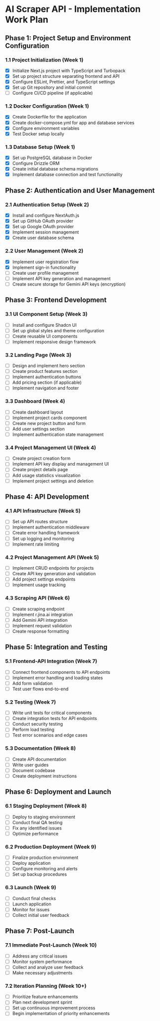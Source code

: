 # AI Scraper API - Implementation Work Plan

## Phase 1: Project Setup and Environment Configuration

### 1.1 Project Initialization (Week 1)

- [x] Initialize Next.js project with TypeScript and Turbopack
- [x] Set up project structure separating frontend and API
- [x] Configure ESLint, Prettier, and TypeScript settings
- [x] Set up Git repository and initial commit
- [ ] Configure CI/CD pipeline (if applicable)

### 1.2 Docker Configuration (Week 1)

- [x] Create Dockerfile for the application
- [x] Create docker-compose.yml for app and database services
- [x] Configure environment variables
- [x] Test Docker setup locally

### 1.3 Database Setup (Week 1)

- [x] Set up PostgreSQL database in Docker
- [x] Configure Drizzle ORM
- [x] Create initial database schema migrations
- [x] Implement database connection and test functionality

## Phase 2: Authentication and User Management

### 2.1 Authentication Setup (Week 2)

- [x] Install and configure NextAuth.js
- [x] Set up GitHub OAuth provider
- [x] Set up Google OAuth provider
- [x] Implement session management
- [x] Create user database schema

### 2.2 User Management (Week 2)

- [x] Implement user registration flow
- [x] Implement sign-in functionality
- [ ] Create user profile management
- [ ] Implement API key generation and management
- [ ] Create secure storage for Gemini API keys (encryption)

## Phase 3: Frontend Development

### 3.1 UI Component Setup (Week 3)

- [ ] Install and configure Shadcn UI
- [ ] Set up global styles and theme configuration
- [ ] Create reusable UI components
- [ ] Implement responsive design framework

### 3.2 Landing Page (Week 3)

- [ ] Design and implement hero section
- [ ] Create product features section
- [ ] Implement authentication buttons
- [ ] Add pricing section (if applicable)
- [ ] Implement navigation and footer

### 3.3 Dashboard (Week 4)

- [ ] Create dashboard layout
- [ ] Implement project cards component
- [ ] Create new project button and form
- [ ] Add user settings section
- [ ] Implement authentication state management

### 3.4 Project Management UI (Week 4)

- [ ] Create project creation form
- [ ] Implement API key display and management UI
- [ ] Create project details page
- [ ] Add usage statistics visualization
- [ ] Implement project settings and deletion

## Phase 4: API Development

### 4.1 API Infrastructure (Week 5)

- [ ] Set up API routes structure
- [ ] Implement authentication middleware
- [ ] Create error handling framework
- [ ] Set up logging and monitoring
- [ ] Implement rate limiting

### 4.2 Project Management API (Week 5)

- [ ] Implement CRUD endpoints for projects
- [ ] Create API key generation and validation
- [ ] Add project settings endpoints
- [ ] Implement usage tracking

### 4.3 Scraping API (Week 6)

- [ ] Create scraping endpoint
- [ ] Implement r.jina.ai integration
- [ ] Add Gemini API integration
- [ ] Implement request validation
- [ ] Create response formatting

## Phase 5: Integration and Testing

### 5.1 Frontend-API Integration (Week 7)

- [ ] Connect frontend components to API endpoints
- [ ] Implement error handling and loading states
- [ ] Add form validation
- [ ] Test user flows end-to-end

### 5.2 Testing (Week 7)

- [ ] Write unit tests for critical components
- [ ] Create integration tests for API endpoints
- [ ] Conduct security testing
- [ ] Perform load testing
- [ ] Test error scenarios and edge cases

### 5.3 Documentation (Week 8)

- [ ] Create API documentation
- [ ] Write user guides
- [ ] Document codebase
- [ ] Create deployment instructions

## Phase 6: Deployment and Launch

### 6.1 Staging Deployment (Week 8)

- [ ] Deploy to staging environment
- [ ] Conduct final QA testing
- [ ] Fix any identified issues
- [ ] Optimize performance

### 6.2 Production Deployment (Week 9)

- [ ] Finalize production environment
- [ ] Deploy application
- [ ] Configure monitoring and alerts
- [ ] Set up backup procedures

### 6.3 Launch (Week 9)

- [ ] Conduct final checks
- [ ] Launch application
- [ ] Monitor for issues
- [ ] Collect initial user feedback

## Phase 7: Post-Launch

### 7.1 Immediate Post-Launch (Week 10)

- [ ] Address any critical issues
- [ ] Monitor system performance
- [ ] Collect and analyze user feedback
- [ ] Make necessary adjustments

### 7.2 Iteration Planning (Week 10+)

- [ ] Prioritize feature enhancements
- [ ] Plan next development sprint
- [ ] Set up continuous improvement process
- [ ] Begin implementation of priority enhancements
